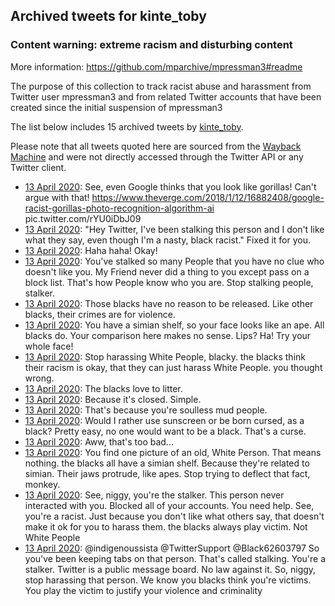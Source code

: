 ## Archived tweets for kinte_toby
### Content warning: extreme racism and disturbing content
More information: https://github.com/mparchive/mpressman3#readme


The purpose of this collection to track racist abuse and harassment from Twitter user mpressman3 and from related Twitter accounts that have been created since the initial suspension of mpressman3

The list below includes 15 archived tweets by
[kinte_toby](https://twitter.com/kinte_toby).



Please note that all tweets quoted here are sourced from the
[Wayback Machine](https://web.archive.org) and were not directly accessed through the Twitter API or
any Twitter client.



* [13 April 2020](https://web.archive.org/web/20200413014546/https://twitter.com/kinte_toby/status/1249513796193968128): See, even Google thinks that you look like gorillas! Can't argue with that!  https://www.theverge.com/2018/1/12/16882408/google-racist-gorillas-photo-recognition-algorithm-ai  pic.twitter.com/rYU0iDbJ09
* [13 April 2020](https://web.archive.org/web/20200413014318/https://twitter.com/kinte_toby/status/1249513182248525826): "Hey Twitter, I've been stalking this person and I don't like what they say, even though I'm a nasty, black racist." Fixed it for you.
* [13 April 2020](https://web.archive.org/web/20200413014022/https://twitter.com/kinte_toby/status/1249512573613084673): Haha haha! Okay!
* [13 April 2020](https://web.archive.org/web/20200413013325/https://twitter.com/kinte_toby/status/1249510498451763200): You've stalked so many People that you have no clue who doesn't like you. My Friend never did a thing to you except pass on a block list. That's how People know who you are. Stop stalking people, stalker.
* [13 April 2020](https://web.archive.org/web/20200413013017/https://twitter.com/kinte_toby/status/1249509904412479488): Those blacks have no reason to be released. Like other blacks, their crimes are for violence.
* [13 April 2020](https://web.archive.org/web/20200413014546/https://twitter.com/kinte_toby/status/1249513796193968128): You have a simian shelf, so your face looks like an ape. All blacks do. Your comparison here makes no sense. Lips? Ha! Try your whole face!
* [13 April 2020](https://web.archive.org/web/20200413012656/https://twitter.com/kinte_toby/status/1249509209806376962): Stop harassing White People, blacky. the blacks think their racism is okay, that they can just harass White People. you thought wrong.
* [13 April 2020](https://web.archive.org/web/20200413012546/https://twitter.com/kinte_toby/status/1249508707894988800): The blacks love to litter.
* [13 April 2020](https://web.archive.org/web/20200413012509/https://twitter.com/kinte_toby/status/1249508609366638592): Because it's closed. Simple.
* [13 April 2020](https://web.archive.org/web/20200413012448/https://twitter.com/kinte_toby/status/1249508494170079232): That's because you're soulless mud people.
* [13 April 2020](https://web.archive.org/web/20200413012413/https://twitter.com/kinte_toby/status/1249508097900662784): Would I rather use sunscreen or be born cursed, as a black? Pretty easy, no one would want to be a black. That's a curse.
* [13 April 2020](https://web.archive.org/web/20200413011756/https://twitter.com/kinte_toby/status/1249506926364372993): Aww, that's too bad...
* [13 April 2020](https://web.archive.org/web/20200413011659/https://twitter.com/kinte_toby/status/1249506614509477888): You find one picture of an old, White Person. That means nothing. the blacks all have a simian shelf. Because they're related to simian. Their jaws protrude, like apes. Stop trying to deflect that fact, monkey.
* [13 April 2020](https://web.archive.org/web/20200413011430/https://twitter.com/kinte_toby/status/1249506121569767424): See, niggy, you're the stalker. This person never interacted with you. Blocked all of your accounts. You need help. See, you're a racist. Just because you don't like what others say, that doesn't make it ok for you to harass them. the blacks always play victim. Not White People
* [13 April 2020](https://web.archive.org/web/20200413011137/https://twitter.com/kinte_toby/status/1249505487910993921): @indigenoussista @TwitterSupport @Black62603797 So you've been keeping tabs on that person. That's called stalking. You're a stalker. Twitter is a public message board. No law against it. So, niggy, stop harassing that person. We know you blacks think you're victims. You play the victim to justify your violence and criminality
